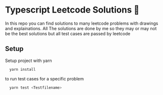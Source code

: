 # Typescript Leetcode Solutions 🥸

In this repo you can find solutions to many leetcode problems with drawings and explainations.
All The solutions are done by me so they may or may not be the best solutions but all
test cases are passed by leetcode

## Setup

Setup project with yarn

```bash
  yarn install
```

to run test cases for a specific problem

```bash
  yarn test <Testfilename>
```
